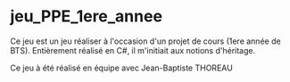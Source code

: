 # jeu_PPE_1ere_annee
Ce jeu est un jeu réaliser à l'occasion d'un projet de cours (1ere année de BTS). 
Entièrement réalisé en C#, il m'initiait aux notions d'héritage.

Ce jeu à été réalisé en équipe avec Jean-Baptiste THOREAU 
